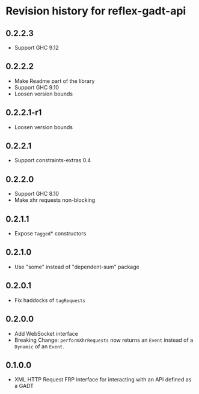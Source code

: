 # Revision history for reflex-gadt-api

## 0.2.2.3

* Support GHC 9.12

## 0.2.2.2

* Make Readme part of the library
* Support GHC 9.10
* Loosen version bounds

## 0.2.2.1-r1

* Loosen version bounds

## 0.2.2.1

* Support constraints-extras 0.4

## 0.2.2.0

* Support GHC 8.10
* Make xhr requests non-blocking

## 0.2.1.1

* Expose `Tagged`* constructors

## 0.2.1.0

* Use "some" instead of "dependent-sum" package

## 0.2.0.1

* Fix haddocks of `tagRequests`

## 0.2.0.0

* Add WebSocket interface
* Breaking Change: `performXhrRequests` now returns an `Event` instead of a `Dynamic` of an `Event`.

## 0.1.0.0

* XML HTTP Request FRP interface for interacting with an API defined as a GADT
